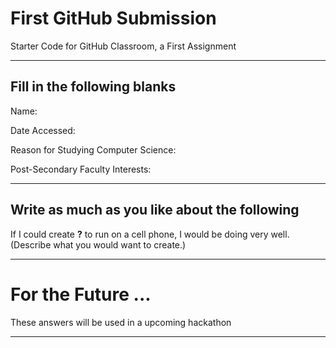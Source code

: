 # First GitHub Submission
Starter Code for GitHub Classroom, a First Assignment

---

## Fill in the following blanks

Name:

Date Accessed:

Reason for Studying Computer Science:

Post-Secondary Faculty Interests:

---

## Write as much as you like about the following

If I could create ____?____ to run on a cell phone, I would be doing very well.
(Describe what you would want to create.)

---

# For the Future ...

These answers will be used in a upcoming hackathon

---
